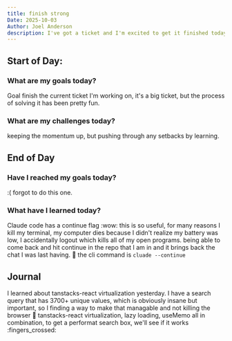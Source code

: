 ```yaml
---
title: finish strong
Date: 2025-10-03
Author: Joel Anderson
description: I've got a ticket and I'm excited to get it finished today.
---
```


## Start of Day:

### What are my goals today?
Goal finish the current ticket I'm working on, it's a big ticket, but the process of solving it has been pretty fun.


### What are my challenges today?
keeping the momentum up, but pushing through any setbacks by learning.


## End of Day

### Have I reached my goals today?
:( forgot to do this one.


### What have I learned today?
Claude code has a continue flag :wow: this is so useful, for many reasons I kill my terminal, my computer dies because I didn't realize my battery was low, I accidentally logout which kills all of my open programs. being able to come back and hit continue in the repo that I am in and it brings back the chat I was last having. :exploding_head: the cli command is `cluade --continue`

## Journal
I learned about tanstacks-react virtualization yesterday. I have a search query that has 3700+ unique values, which is obviously insane but important, so I finding a way to make that managable and not killing the browser :rofl: tanstacks-react virtualization, lazy loading, useMemo all in combination, to get a performat search box, we'll see if it works :fingers_crossed:
